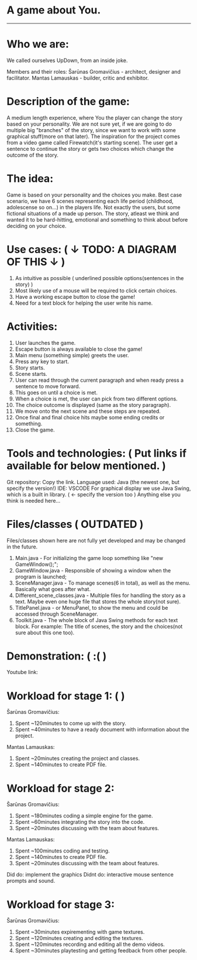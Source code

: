 # A game about You. 
-----------------
# Who we are:
We called ourselves UpDown, from an inside joke. 

Members and their roles:
Šarūnas Gromavičius - architect, designer and facilitator.
Mantas Lamauskas - builder, critic and exhibitor.

# Description of the game:

A medium length experience, where You the player can change the story based on your personality.
We are not sure yet, if we are going to do multiple big "branches" of the story, since
we want to work with some graphical stuff(more on that later). The inspiration for the project
comes from a video game called Firewatch(it's starting scene). The user get a sentence to continue
the story or gets two choices which change the outcome of the story. 

# The idea:

Game is based on your personality and the choices you make. Best case scenario, we have 6 scenes
representing each life period (childhood, adolescense so on...) in the players life. Not exactly
the users, but some fictional situations of a made up person. The story, atleast we think and wanted
it to be hard-hitting, emotional and something to think about before deciding on your choice.

# Use cases: ( ↓ TODO: A DIAGRAM OF THIS ↓ )

1. As intuitive as possible ( underlined possible options(sentences in the story) )
2. Most likely use of a mouse will be required to click certain choices.
3. Have a working escape button to close the game!
4. Need for a text block for helping the user write his name.

# Activities:

1. User launches the game.
2. Escape button is always available to close the game!
3. Main menu (something simple) greets the user.
4. Press any key to start.
5. Story starts.
6. Scene starts.
7. User can read through the current paragraph and when ready press a sentence to move forward.
8. This goes on until a choice is met.
9. When a choice is met, the user can pick from two different options.
10. The choice outcome is displayed (same as the story paragraph).
11. We move onto the next scene and these steps are repeated.
12. Once final and final choice hits maybe some ending credits or something.
13. Close the game.

# Tools and technologies: ( Put links if available for below mentioned. )

Git repository: Copy the link.
Language used: Java (the newest one, but specify the version!)
IDE: VSCODE
For graphical display we use Java Swing, which is a built in library. ( <- specify the version too )
Anything else you think is needed here...

# Files/classes ( OUTDATED )

Files/classes shown here are not fully yet developed and may be changed in the future.

1. Main.java - For initializing the game loop something like "new GameWindow();";
2. GameWindow.java - Responsible of showing a window when the program is launched;
3. SceneManager.java - To manage scenes(6 in total), as well as the menu. Basically what goes after what.
4. Different_scene_classes.java - Multiple files for handling the story as a text. Maybe even one huge file that stores the whole story(not sure).
5. TitlePanel.java - or MenuPanel, to show the menu and could be accessed through SceneManager.
6. Toolkit.java - The whole block of Java Swing methods for each text block. For example: The title of scenes, the story and the choices(not sure about this one too).

# Demonstration: ( :( )

Youtube link: 

# Workload for stage 1: ( )

Šarūnas Gromavičius:
1. Spent ~120minutes to come up with the story.
2. Spent ~40minutes to have a ready document with information about the project.

Mantas Lamauskas:
1. Spent ~20minutes creating the project and classes.
2. Spent ~140minutes to create PDF file.

# Workload for stage 2:

Šarūnas Gromavičius:
1. Spent ~180minutes coding a simple engine for the game.
2. Spent ~60minutes integrating the story into the code.
3. Spent ~20minutes discussing with the team about features.

Mantas Lamauskas:
1. Spent ~100minutes coding and testing.
2. Spent ~140minutes to create PDF file.
3. Spent ~20minutes discussing with the team about features.


Did do: implement the graphics
Didnt do: interactive mouse sentence prompts and sound.

# Workload for stage 3:

Šarūnas Gromavičius:
1. Spent ~30minutes expirementing with game textures.
2. Spent ~120minutes creating and editing the textures.
3. Spent ~120minutes recording and editing all the demo videos.
4. Spent ~30minutes playtesting and getting feedback from other people.
